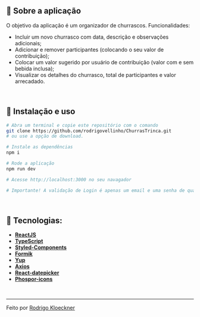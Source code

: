## :rocket: Sobre a aplicação

O objetivo da aplicação é um organizador de churrascos. Funcionalidades:

- Incluir um novo churrasco com data, descrição e observações adicionais;
- Adicionar e remover participantes (colocando o seu valor de contribuição);
- Colocar um valor sugerido por usuário de contribuição (valor com e sem bebida inclusa);
- Visualizar os detalhes do churrasco, total de participantes e valor arrecadado.

<br>

## :wrench: Instalação e uso

```bash
# Abra um terminal e copie este repositório com o comando
git clone https://github.com/rodrigovellinho/ChurrasTrinca.git
# ou use a opção de download.

# Instale as dependências
npm i

# Rode a aplicação
npm run dev

# Acesse http://localhost:3000 no seu navagador

# Importante! A validação de Login é apenas um email e uma senha de quatro caracteres
```

<br>

## 🔨 Tecnologias:

- **[ReactJS](https://reactjs.org/)**
- **[TypeScript](https://www.typescriptlang.org/)**
- **[Styled-Components](https://styled-components.com/)**
- **[Formik](https://formik.org/)**
- **[Yup](https://github.com/jquense/yup)**
- **[Axios](https://axios-http.com/docs/intro)**
- **[React-datepicker](https://reactdatepicker.com/)**
- **[Phospor-icons](https://phosphoricons.com/)**
<br>

---

Feito por [Rodrigo Kloeckner](https://github.com/rodrigovellinho)
